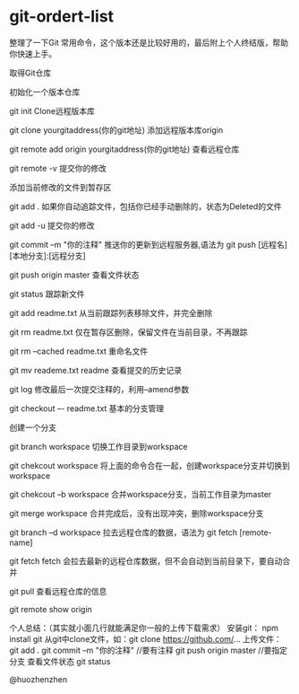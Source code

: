 # git-ordert-list

整理了一下Git 常用命令，这个版本还是比较好用的，最后附上个人终结版，帮助你快速上手。

取得Git仓库

初始化一个版本仓库

git init
Clone远程版本库

git clone yourgitaddress(你的git地址)
添加远程版本库origin

git remote add origin yourgitaddress(你的git地址)
查看远程仓库

git remote -v
提交你的修改

添加当前修改的文件到暂存区

git add .
如果你自动追踪文件，包括你已经手动删除的，状态为Deleted的文件

git add -u
提交你的修改

git commit –m "你的注释"
推送你的更新到远程服务器,语法为 git push [远程名] [本地分支]:[远程分支]

git push origin master
查看文件状态

git status
跟踪新文件

git add readme.txt
从当前跟踪列表移除文件，并完全删除

git rm readme.txt
仅在暂存区删除，保留文件在当前目录，不再跟踪

git rm –cached readme.txt
重命名文件

git mv reademe.txt readme
查看提交的历史记录

git log
修改最后一次提交注释的，利用–amend参数

git checkout –- readme.txt
基本的分支管理

创建一个分支

git branch workspace
切换工作目录到workspace

git chekcout workspace
将上面的命令合在一起，创建workspace分支并切换到workspace

git chekcout –b workspace
合并workspace分支，当前工作目录为master

git merge workspace
合并完成后，没有出现冲突，删除workspace分支

git branch –d workspace
拉去远程仓库的数据，语法为 git fetch [remote-name]

git fetch
fetch 会拉去最新的远程仓库数据，但不会自动到当前目录下，要自动合并

git pull
查看远程仓库的信息

git remote show origin

个人总结：（其实就小面几行就能满足你一般的上传下载需求）
安装git： npm install git
从git中clone文件，如：git clone https://github.com/...
上传文件：
git add .
git commit –m "你的注释" //要有注释
git push origin master //要指定分支
查看文件状态
git status

 @huozhenzhen
  
